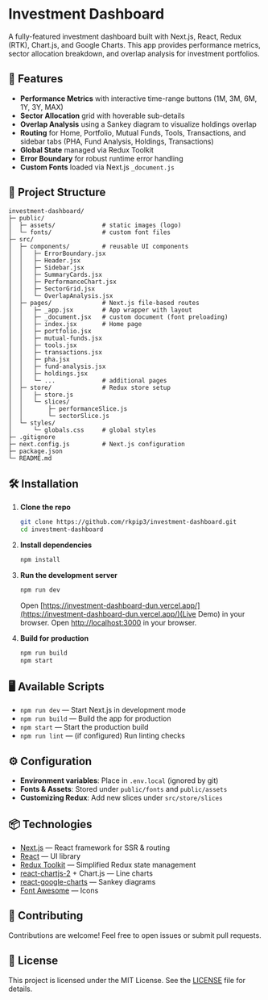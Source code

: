 # Investment Dashboard

A fully-featured investment dashboard built with Next.js, React, Redux (RTK), Chart.js, and Google Charts. This app provides performance metrics, sector allocation breakdown, and overlap analysis for investment portfolios.

## 🚀 Features

* **Performance Metrics** with interactive time-range buttons (1M, 3M, 6M, 1Y, 3Y, MAX)
* **Sector Allocation** grid with hoverable sub-details
* **Overlap Analysis** using a Sankey diagram to visualize holdings overlap
* **Routing** for Home, Portfolio, Mutual Funds, Tools, Transactions, and sidebar tabs (PHA, Fund Analysis, Holdings, Transactions)
* **Global State** managed via Redux Toolkit
* **Error Boundary** for robust runtime error handling
* **Custom Fonts** loaded via Next.js `_document.js`

## 📁 Project Structure

```
investment-dashboard/
├─ public/
│  ├─ assets/             # static images (logo)
│  └─ fonts/              # custom font files
├─ src/
│  ├─ components/         # reusable UI components
│  │   ├─ ErrorBoundary.jsx
│  │   ├─ Header.jsx
│  │   ├─ Sidebar.jsx
│  │   ├─ SummaryCards.jsx
│  │   ├─ PerformanceChart.jsx
│  │   ├─ SectorGrid.jsx
│  │   └─ OverlapAnalysis.jsx
│  ├─ pages/              # Next.js file-based routes
│  │   ├─ _app.jsx        # App wrapper with layout
│  │   ├─ _document.jsx   # custom document (font preloading)
│  │   ├─ index.jsx       # Home page
│  │   ├─ portfolio.jsx
│  │   ├─ mutual-funds.jsx
│  │   ├─ tools.jsx
│  │   ├─ transactions.jsx
│  │   ├─ pha.jsx
│  │   ├─ fund-analysis.jsx
│  │   ├─ holdings.jsx
│  │   └─ ...             # additional pages
│  ├─ store/              # Redux store setup
│  │   ├─ store.js
│  │   └─ slices/
│  │       ├─ performanceSlice.js
│  │       └─ sectorSlice.js
│  └─ styles/
│      └─ globals.css     # global styles
├─ .gitignore
├─ next.config.js         # Next.js configuration
├─ package.json
└─ README.md
```

## 🛠️ Installation

1. **Clone the repo**

   ```bash
   git clone https://github.com/rkpip3/investment-dashboard.git
   cd investment-dashboard
   ```

2. **Install dependencies**

   ```bash
   npm install
   ```

3. **Run the development server**

   ```bash
   npm run dev
   ```


   Open [https://investment-dashboard-dun.vercel.app/](https://investment-dashboard-dun.vercel.app/)(Live Demo) in your browser.
   Open [http://localhost:3000](http://localhost:3000) in your browser.

4. **Build for production**

   ```bash
   npm run build
   npm start
   ```

## 🖥️ Available Scripts

* `npm run dev` — Start Next.js in development mode
* `npm run build` — Build the app for production
* `npm start` — Start the production build
* `npm run lint` — (if configured) Run linting checks

## ⚙️ Configuration

* **Environment variables**: Place in `.env.local` (ignored by git)
* **Fonts & Assets**: Stored under `public/fonts` and `public/assets`
* **Customizing Redux**: Add new slices under `src/store/slices`

## 📦 Technologies

* [Next.js](https://nextjs.org/) — React framework for SSR & routing
* [React](https://reactjs.org/) — UI library
* [Redux Toolkit](https://redux-toolkit.js.org/) — Simplified Redux state management
* [react-chartjs-2](https://github.com/reactchartjs/react-chartjs-2) + Chart.js — Line charts
* [react-google-charts](https://github.com/RakanNimer/react-google-charts) — Sankey diagrams
* [Font Awesome](https://fontawesome.com/) — Icons

## 🤝 Contributing

Contributions are welcome! Feel free to open issues or submit pull requests.

## 📄 License

This project is licensed under the MIT License. See the [LICENSE](LICENSE) file for details.
